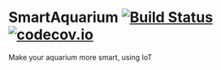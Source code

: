 # SmartAquarium [![Build Status](https://travis-ci.org/uilianries/SmartAquarium.svg?branch=develop)](https://travis-ci.org/uilianries/SmartAquarium) [![codecov.io](https://codecov.io/github/uilianries/SmartAquarium/coverage.svg?branch=develop)](https://codecov.io/github/uilianries/SmartAquarium?branch=develop)
Make your aquarium more smart, using IoT



